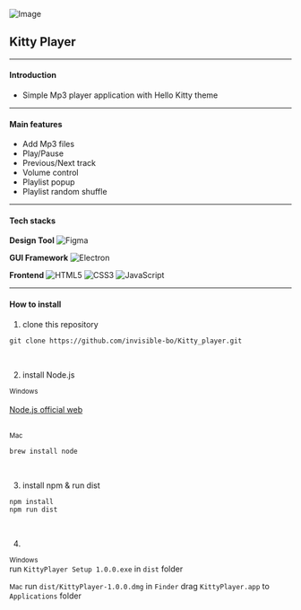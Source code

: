 ![Image](https://github.com/user-attachments/assets/f02b1644-0a63-4752-a86f-edd650bad688)
## Kitty Player
---


#### Introduction

- Simple Mp3 player application with Hello Kitty theme

---
#### Main features
- Add Mp3 files
- Play/Pause
- Previous/Next track 
- Volume control
- Playlist popup
- Playlist random shuffle

---
#### Tech stacks  

**Design Tool**
![Figma](https://img.shields.io/badge/figma-%23F24E1E.svg?style=for-the-badge&logo=figma&logoColor=white)


**GUI Framework**
![Electron](https://img.shields.io/badge/electron-%2347848F.svg?style=for-the-badge&logo=electron&logoColor=white)


**Frontend**
![HTML5](https://img.shields.io/badge/html5-%23E34F26.svg?style=for-the-badge&logo=html5&logoColor=white)&nbsp;![CSS3](https://img.shields.io/badge/css3-%231572B6.svg?style=for-the-badge&logo=css3&logoColor=white)&nbsp;![JavaScript](https://img.shields.io/badge/javascript-%23323330.svg?style=for-the-badge&logo=javascript&logoColor=%23F7DF1E)

---
#### How to install  
1. clone this repository  


```
git clone https://github.com/invisible-bo/Kitty_player.git
```  
<br>  

2. install Node.js
 
<small>Windows</small><br>  
[Node.js official web](https://nodejs.org/ko)  
<br>  
  
<small>Mac</small>
```
brew install node
```
<br>  

3. install npm & run dist
```
npm install
npm run dist
```
<br>  

4.  

<small>Windows</small><br>
run `KittyPlayer Setup 1.0.0.exe` in `dist` folder  

<small>Mac</small>
run `dist/KittyPlayer-1.0.0.dmg` in `Finder`
drag `KittyPlayer.app` to `Applications` folder